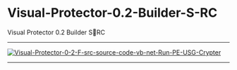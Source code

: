 # Visual-Protector-0.2-Builder-S-RC
Visual Protector 0.2 Builder SٌRC

** **

<a href="https://ibb.co/9bZ2WkF"><img src="https://i.ibb.co/v3Xmk67/Visual-Protector-0-2-F-src-source-code-vb-net-Run-PE-USG-Crypter.png" alt="Visual-Protector-0-2-F-src-source-code-vb-net-Run-PE-USG-Crypter" border="0"></a>

** **
